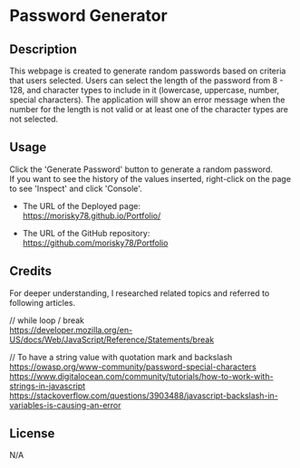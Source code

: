 # Password Generator

## Description

This webpage is created to generate random passwords based on criteria that users selected. Users can select the length of the password from 8 - 128, and character types to include in it (lowercase, uppercase, number, special characters). The application will show an error message when the number for the length is not valid or at least one of the character types are not selected.


## Usage
Click the 'Generate Password' button to generate a random password.  
If you want to see the history of the values inserted, right-click on the page to see 'Inspect' and click 'Console'.

- The URL of the Deployed page:   
https://morisky78.github.io/Portfolio/  

- The URL of the GitHub repository:    
https://github.com/morisky78/Portfolio  



## Credits
For deeper understanding, I researched related topics and referred to following articles.  

// while loop / break  
https://developer.mozilla.org/en-US/docs/Web/JavaScript/Reference/Statements/break  

// To have a string value with quotation mark and backslash  
https://owasp.org/www-community/password-special-characters  
https://www.digitalocean.com/community/tutorials/how-to-work-with-strings-in-javascript  
https://stackoverflow.com/questions/3903488/javascript-backslash-in-variables-is-causing-an-error  


## License
N/A



